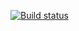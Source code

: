 [![Build status](https://ci.appveyor.com/api/projects/status/2uaci2at1aot5gyc?svg=true)](https://ci.appveyor.com/project/kira9112/api)
